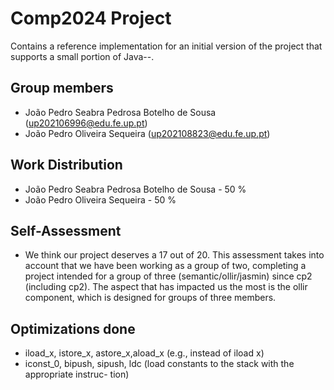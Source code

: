# Comp2024 Project

Contains a reference implementation for an initial version of the project that supports a small portion of Java--.

## Group members

- João Pedro Seabra Pedrosa Botelho de Sousa (up202106996@edu.fe.up.pt)
- João Pedro Oliveira Sequeira (up202108823@edu.fe.up.pt)

## Work Distribution

- João Pedro Seabra Pedrosa Botelho de Sousa - 50 %
- João Pedro Oliveira Sequeira - 50 %

## Self-Assessment

- We think our project deserves a 17 out of 20. This assessment takes into account that we have been working as a group of two, completing a project intended for a group of three (semantic/ollir/jasmin) since cp2 (including cp2). The aspect that has impacted us the most is the ollir component, which is designed for groups of three members.

## Optimizations done

- iload_x, istore_x, astore_x,aload_x (e.g., instead of iload x)
- iconst_0, bipush, sipush, ldc (load constants to the stack with the appropriate instruc-
  tion)